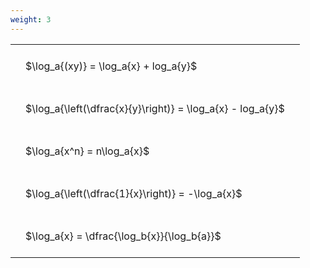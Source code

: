 ```yaml
---
weight: 3
---
```


<style type="text/css">
#T_0e09c th.col_heading {
  text-align: left;
  font-size: 1em;
}
#T_0e09c td {
  text-align: left;
  font-size: 1em;
  padding: 1.5em;
}
</style>
<table id="T_0e09c">
  <thead>
  </thead>
  <tbody>
    <tr>
      <td id="T_0e09c_row0_col0" class="data row0 col0" >$\log_a{(xy)} = \log_a{x} + log_a{y}$</td>
    </tr>
    <tr>
      <td id="T_0e09c_row1_col0" class="data row1 col0" >$\log_a{\left(\dfrac{x}{y}\right)} = \log_a{x} - log_a{y}$</td>
    </tr>
    <tr>
      <td id="T_0e09c_row2_col0" class="data row2 col0" >$\log_a{x^n} = n\log_a{x}$</td>
    </tr>
    <tr>
      <td id="T_0e09c_row3_col0" class="data row3 col0" >$\log_a{\left(\dfrac{1}{x}\right)} = -\log_a{x}$</td>
    </tr>
    <tr>
      <td id="T_0e09c_row4_col0" class="data row4 col0" >$\log_a{x} = \dfrac{\log_b{x}}{\log_b{a}}$</td>
    </tr>
  </tbody>
</table>
